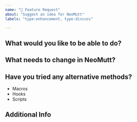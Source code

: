 ```yaml
---
name: "🎁 Feature Request"
about: "Suggest an idea for NeoMutt"
labels: "type:enhancement, type:discuss"

---
```


<!-- We love ideas.  Tell us all about yours. -->

## What would you like to be able to do?

<!-- Please explain the whole task you'd like to do, not just the bit you'd like to change -->

## What needs to change in NeoMutt?

<!-- How would it work?  We don't need technical detail, just your thoughts -->

## Have you tried any alternative methods?

- Macros
- Hooks
- Scripts

## Additional Info

<!-- Add any other ideas or screenshots about the feature request here -->

